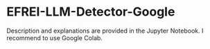 # EFREI-LLM-Detector-Google

Description and explanations are provided in the Jupyter Notebook. I recommend to use Google Colab.
